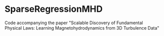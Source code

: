 # SparseRegressionMHD
Code accompanying the paper "Scalable Discovery of Fundamental Physical Laws: Learning Magnetohydrodynamics from 3D Turbulence Data"
